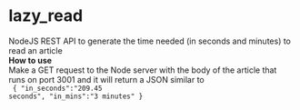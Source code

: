 # lazy_read
NodeJS REST API to generate the time needed (in seconds and minutes) to read an article
<br>
<b>How to use</b><br>
Make a GET request to the Node server with the body of the article that runs on port 3001 and it will return a JSON similar to 
<br>
<code>
{
  "in_seconds":"209.45 seconds",
  "in_mins":"3 minutes"
}
</bod>
